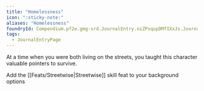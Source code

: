 ```yaml
---
title: "Homelessness"
icon: ":sticky-note:"
aliases: "Homelessness"
foundryId: Compendium.pf2e.gmg-srd.JournalEntry.niZPxqupDMfIXxJs.JournalEntryPage.yC1N1X4s8vhwvGey
tags:
  - JournalEntryPage
---
```

At a time when you were both living on the streets, you taught this character valuable pointers to survive.

Add the [[Feats/Streetwise|Streetwise]] skill feat to your background options